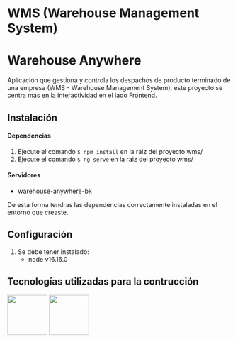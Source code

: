 # WMS (Warehouse Management System)

# Warehouse Anywhere
Aplicación que gestiona y controla los despachos de producto terminado de una empresa (WMS - Warehouse Management System), este proyecto se centra más en la interactividad en el lado Frontend.

## Instalación
#### Dependencias
1. Ejecute el comando `$ npm install` en la raiz del proyecto wms/
2. Ejecute el comando `$ ng serve` en la raiz del proyecto wms/
#### Servidores
- warehouse-anywhere-bk

De esta forma tendras las dependencias correctamente instaladas en el entorno que creaste.

## Configuración
1. Se debe tener instalado:
    - node v16.16.0

## Tecnologías utilizadas para la contrucción
<p align="left">
<img src="https://github.com/sebastiannarvaez23/sebastiannarvaez23/assets/88569352/22258d5a-b422-4b61-8587-012452e1d209" width="auto" height="90">
<img src="https://static-00.iconduck.com/assets.00/git-icon-1024x1024-pqp7u4hl.png" width="auto" height="90">
</p>
